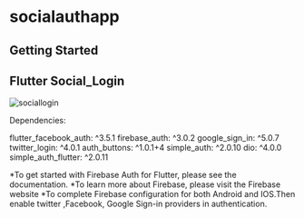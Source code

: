 # socialauthapp

## Getting Started

## **Flutter Social_Login**
![sociallogin](https://user-images.githubusercontent.com/75483357/133731467-ba093044-dc53-4806-9011-f2fdc89ed77b.gif)


Dependencies:

flutter_facebook_auth: ^3.5.1
firebase_auth: ^3.0.2
google_sign_in: ^5.0.7
twitter_login: ^4.0.1
auth_buttons: ^1.0.1+4
simple_auth: ^2.0.10
dio: ^4.0.0
simple_auth_flutter: ^2.0.11

*To get started with Firebase Auth for Flutter, please see the documentation.
*To learn more about Firebase, please visit the Firebase website
*To complete Firebase configuration for both Android and IOS.Then enable twitter ,Facebook, Google Sign-in providers in authentication.



